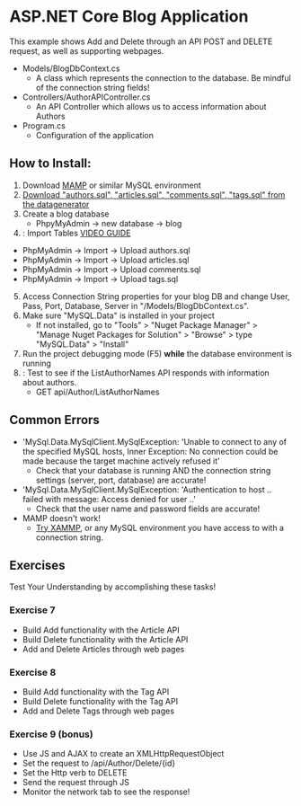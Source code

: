 # ASP.NET Core Blog Application
This example shows Add and Delete through an API POST and DELETE request, as well as supporting webpages.

- Models/BlogDbContext.cs
    - A class which represents the connection to the database. Be mindful of the connection string fields!
- Controllers/AuthorAPIController.cs
    - An API Controller which allows us to access information about Authors
- Program.cs
    - Configuration of the application

## How to Install:
1. Download [MAMP](https://www.mamp.info/en/downloads/) or similar MySQL environment
2. [Download "authors.sql", "articles.sql", "comments.sql", "tags.sql" from the datagenerator](http://sandbox.bittsdevelopment.com/humber/datagenerator/)
3. Create a blog database 
    - PhpyMyAdmin -> new database -> blog
4. : Import Tables [VIDEO GUIDE](https://youtu.be/wWMcIza-k4s)
  - PhpMyAdmin -> Import -> Upload authors.sql
  - PhpMyAdmin -> Import -> Upload articles.sql
  - PhpMyAdmin -> Import -> Upload comments.sql
  - PhpMyAdmin -> Import -> Upload tags.sql
5. Access Connection String properties for your blog DB and change User, Pass, Port, Database, Server in "/Models/BlogDbContext.cs".
6. Make sure "MySQL.Data" is installed in your project
    - If not installed, go to "Tools" > "Nuget Package Manager" > "Manage Nuget Packages for Solution" > "Browse" > type "MySQL.Data" > "Install"
7. Run the project debugging mode (F5) **while** the database environment is running
8. : Test to see if the ListAuthorNames API responds with information about authors.
    - GET api/Author/ListAuthorNames
   
## Common Errors
- 'MySql.Data.MySqlClient.MySqlException: 'Unable to connect to any of the specified MySQL hosts, Inner Exception: No connection could be made because the target machine actively refused it'
    - Check that your database is running AND the connection string settings (server, port, database) are accurate!
- 'MySql.Data.MySqlClient.MySqlException: 'Authentication to host .. failed with message: Access denied for user ..'
    - Check that the user name and password fields are accurate!
- MAMP doesn't work!
    - [Try XAMMP](https://www.apachefriends.org/), or any MySQL environment you have access to with a connection string.
   
## Exercises
Test Your Understanding by accomplishing these tasks!

### Exercise 7
- Build Add functionality with the Article API
- Build Delete functionality with the Article API
- Add and Delete Articles through web pages

### Exercise 8
- Build Add functionality with the Tag API
- Build Delete functionality with the Tag API
- Add and Delete Tags through web pages

### Exercise 9 (bonus)
- Use JS and AJAX to create an XMLHttpRequestObject
- Set the request to /api/Author/Delete/{id}
- Set the Http verb to DELETE
- Send the request through JS
- Monitor the network tab to see the response!
